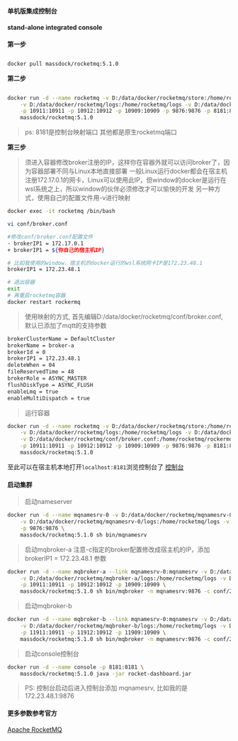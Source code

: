 #### 单机版集成控制台
#### stand-alone integrated console


**第一步**
```sh

docker pull massdock/rocketmq:5.1.0

```


**第二步**
```sh

docker run -d --name rocketmq -v D:/data/docker/rocketmq/store:/home/rocketmq/store \
    -v D:/data/docker/rocketmq/logs:/home/rocketmq/logs -v D:/data/docker/rocketmq/conf:/home/rocketmq/conf \
    -p 10911:10911 -p 10912:10912 -p 10909:10909 -p 9876:9876 -p 8181:8181 \
    massdock/rocketmq:5.1.0

```

> ps: 8181是控制台映射端口 其他都是原生rocketmq端口


**第三步**
> 须进入容器修改broker注册的IP，这样你在容器外就可以访问broker了，因为容器部署不同与Linux本地直接部署
> 一般Linux运行docker都会在宿主机注册172.17.0.1的网卡，Linux可以使用此IP，但window的docker是运行在wsl系统之上，所以window的伙伴必须修改才可以愉快的开发
> 另一种方式，使用自己的配置文件用-v进行映射

```sh
docker exec -it rocketmq /bin/bash

vi conf/broker.conf

#修改conf/broker.conf配置文件
- brokerIP1 = 172.17.0.1
+ brokerIP1 = ${你自己的宿主机IP}

# 比如我使用的window，宿主机的docker运行的wsl系统网卡IP是172.23.48.1
brokerIP1 = 172.23.48.1

# 退出容器
exit
# 再重启rocketmq容器
docker restart rockermq

```

> 使用映射的方式, 首先编辑D:/data/docker/rocketmq/conf/broker.conf, 默认已添加了mqtt的支持参数
```sh
brokerClusterName = DefaultCluster
brokerName = broker-a
brokerId = 0
brokerIP1 = 172.23.48.1
deleteWhen = 04
fileReservedTime = 48
brokerRole = ASYNC_MASTER
flushDiskType = ASYNC_FLUSH
enableLmq = true
enableMultiDispatch = true
```

> 运行容器
```sh
docker run -d --name rocketmq -v D:/data/docker/rocketmq/store:/home/rocketmq/store \
    -v D:/data/docker/rocketmq/logs:/home/rocketmq/logs -v D:/data/docker/rocketmq/conf:/home/rocketmq/conf \
    -v D:/data/docker/rocketmq/conf/broker.conf:/home/rocketmq/rockermq-5.1.0/conf/broker.conf \
    -p 10911:10911 -p 10912:10912 -p 10909:10909 -p 9876:9876 -p 8181:8181 \
    massdock/rocketmq:5.1.0
```

至此可以在宿主机本地打开`localhost:8181`浏览控制台了
[控制台](http://localhost:8181)


#### 启动集群

> 启动nameserver

```sh
docker run -d --name mqnamesrv-0 -v D:/data/docker/rocketmq/mqnamesrv-0/store:/home/rocketmq/store \
    -v D:/data/docker/rocketmq/mqnamesrv-0/logs:/home/rocketmq/logs -v D:/data/docker/rocketmq/mqnamesrv-0/conf:/home/rocketmq/conf \
    -p 9876:9876 \
    massdock/rocketmq:5.1.0 sh bin/mqnamesrv 
```


> 启动mqbroker-a
> 注意-c指定的broker配置修改成宿主机的IP，添加 brokerIP1 = 172.23.48.1 参数

```sh
docker run -d --name mqbroker-a --link mqnamesrv-0:mqnamesrv -v D:/data/docker/rocketmq/mqbroker-a/store:/home/rocketmq/store \
    -v D:/data/docker/rocketmq/mqbroker-a/logs:/home/rocketmq/logs -v D:/data/docker/rocketmq/mqbroker-a/conf:/home/rocketmq/conf \
    -p 10911:10911 -p 10912:10912 -p 10909:10909 \
    massdock/rocketmq:5.1.0 sh bin/mqbroker -n mqnamesrv:9876 -c conf/2m-noslave/broker-a.properties --enable-proxy
```

> 启动mqbroker-b

```sh
docker run -d --name mqbroker-b --link mqnamesrv-0:mqnamesrv -v D:/data/docker/rocketmq/mqbroker-b/store:/home/rocketmq/store \
    -v D:/data/docker/rocketmq/mqbroker-b/logs:/home/rocketmq/logs -v D:/data/docker/rocketmq/mqbroker-b/conf:/home/rocketmq/conf \
    -p 11911:10911 -p 11912:10912 -p 11909:10909 \
    massdock/rocketmq:5.1.0 sh bin/mqbroker -n mqnamesrv:9876 -c conf/2m-noslave/broker-b.properties --enable-proxy
```


> 启动console控制台

```sh
docker run -d --name console -p 8181:8181 \
    massdock/rocketmq:5.1.0 java -jar rocket-dashboard.jar
```
> PS: 控制台启动后进入控制台添加 mqnamesrv, 比如我的是 172.23.48.1:9876

#### 更多参数参考官方
[Apache RocketMQ](https://rocketmq.apache.org/zh/docs/bestPractice/01bestpractice)

